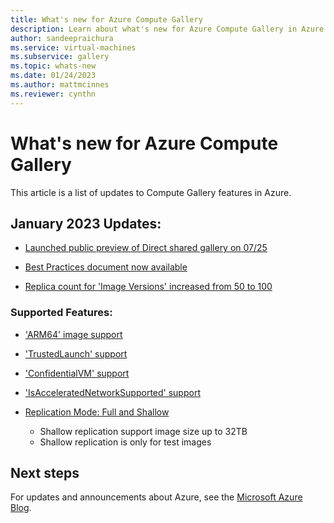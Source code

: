 ```yaml
---
title: What's new for Azure Compute Gallery
description: Learn about what's new for Azure Compute Gallery in Azure.
author: sandeepraichura
ms.service: virtual-machines
ms.subservice: gallery
ms.topic: whats-new
ms.date: 01/24/2023
ms.author: mattmcinnes
ms.reviewer: cynthn
---
```


# What's new for Azure Compute Gallery

This article is a list of updates to Compute Gallery features in Azure.

## January 2023 Updates:

- [Launched public preview of Direct shared gallery on 07/25](https://learn.microsoft.com/en-us/azure/virtual-machines/share-gallery-direct?tabs=portaldirect)

- [Best Practices document now available](https://learn.microsoft.com/en-us/azure/virtual-machines/azure-compute-gallery#best-practices)

- [Replica count for 'Image Versions' increased from 50 to 100](https://learn.microsoft.com/en-us/azure/virtual-machines/azure-compute-gallery#limits)

### Supported Features:

- ['ARM64' image support](https://learn.microsoft.com/en-us/cli/azure/sig/image-definition?view=azure-cli-latest#az-sig-image-definition-create)

- ['TrustedLaunch' support](https://learn.microsoft.com/en-us/cli/azure/sig/image-definition?view=azure-cli-latest#az-sig-image-definition-create)

- ['ConfidentialVM' support](https://learn.microsoft.com/en-us/cli/azure/sig/image-definition?view=azure-cli-latest#az-sig-image-definition-create)

- ['IsAcceleratedNetworkSupported' support](https://learn.microsoft.com/en-us/cli/azure/sig/image-definition?view=azure-cli-latest#az-sig-image-definition-create)

- [Replication Mode: Full and Shallow](https://learn.microsoft.com/en-us/cli/azure/sig/image-version?view=azure-cli-latest#commands)
  - Shallow replication support image size up to 32TB
  - Shallow replication is only for test images

## Next steps

For updates and announcements about Azure, see the [Microsoft Azure Blog](https://azure.microsoft.com/blog/).
